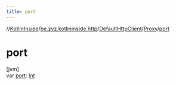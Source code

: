 ```yaml
---
title: port
---
```

//[KotlinInside](../../../../index.html)/[be.zvz.kotlininside.http](../../index.html)/[DefaultHttpClient](../index.html)/[Proxy](index.html)/[port](port.html)



# port



[jvm]\
var [port](port.html): [Int](https://kotlinlang.org/api/latest/jvm/stdlib/kotlin/-int/index.html)




